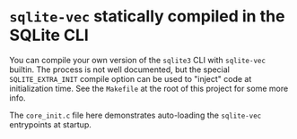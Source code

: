 # `sqlite-vec` statically compiled in the SQLite CLI

You can compile your own version of the `sqlite3` CLI with `sqlite-vec` builtin.
The process is not well documented, but the special `SQLITE_EXTRA_INIT` compile
option can be used to "inject" code at initialization time. See the `Makefile`
at the root of this project for some more info.

The `core_init.c` file here demonstrates auto-loading the `sqlite-vec`
entrypoints at startup.
